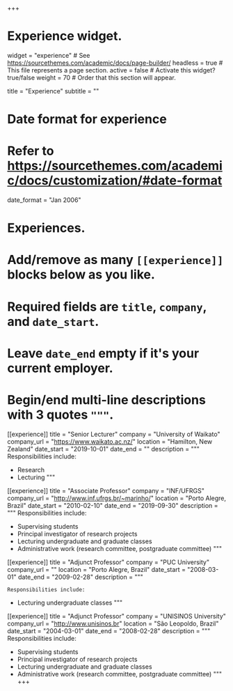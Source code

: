 +++
# Experience widget.
widget = "experience"  # See https://sourcethemes.com/academic/docs/page-builder/
headless = true  # This file represents a page section.
active = false  # Activate this widget? true/false
weight = 70  # Order that this section will appear.

title = "Experience"
subtitle = ""

# Date format for experience
#   Refer to https://sourcethemes.com/academic/docs/customization/#date-format
date_format = "Jan 2006"

# Experiences.
#   Add/remove as many `[[experience]]` blocks below as you like.
#   Required fields are `title`, `company`, and `date_start`.
#   Leave `date_end` empty if it's your current employer.
#   Begin/end multi-line descriptions with 3 quotes `"""`.

[[experience]]
  title = "Senior Lecturer"
  company = "University of Waikato"
  company_url = "https://www.waikato.ac.nz/"
  location = "Hamilton, New Zealand"
  date_start = "2019-10-01"
  date_end = ""
  description = """
  Responsibilities include:

  * Research
  * Lecturing
  """

[[experience]]
  title = "Associate Professor"
  company = "INF/UFRGS"
  company_url = "http://www.inf.ufrgs.br/~marinho/"
  location = "Porto Alegre, Brazil"
  date_start = "2010-02-10"
  date_end = "2019-09-30"
  description = """
  Responsibilities include:
  
  * Supervising students
  * Principal investigator of research projects
  * Lecturing undergraduate and graduate classes
  * Administrative work (research committee, postgraduate committee)
  """

[[experience]]
  title = "Adjunct Professor"
  company = "PUC University"
  company_url = ""
  location = "Porto Alegre, Brazil"
  date_start = "2008-03-01"
  date_end = "2009-02-28"
  description = """
  
    Responsibilities include:
  
  * Lecturing undergraduate classes 
  """

[[experience]]
  title = "Adjunct Professor"
  company = "UNISINOS University"
  company_url = "http://www.unisinos.br"
  location = "São Leopoldo, Brazil"
  date_start = "2004-03-01"
  date_end = "2008-02-28"
  description = """
  Responsibilities include:
  
  * Supervising students
  * Principal investigator of research projects
  * Lecturing undergraduate and graduate classes
  * Administrative work (research committee, postgraduate committee)
  """
+++

